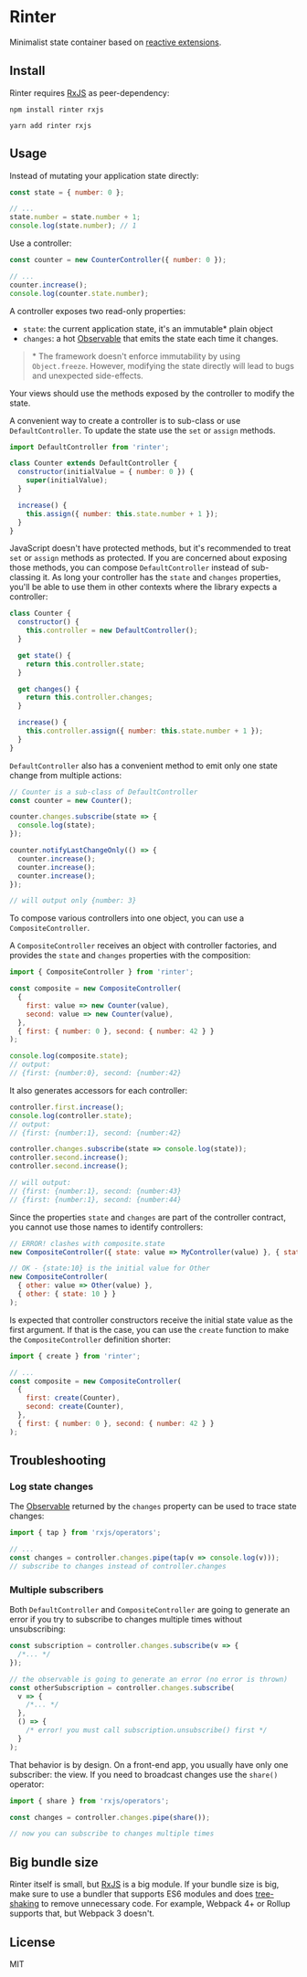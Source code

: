 # Rinter

Minimalist state container based on [reactive extensions].

## Install

Rinter requires [RxJS] as peer-dependency:

```shell
npm install rinter rxjs
```

```shell
yarn add rinter rxjs
```

## Usage

Instead of mutating your application state directly:

```js
const state = { number: 0 };

// ...
state.number = state.number + 1;
console.log(state.number); // 1
```

Use a controller:

```js
const counter = new CounterController({ number: 0 });

// ...
counter.increase();
console.log(counter.state.number);
```

A controller exposes two read-only properties:

- `state`: the current application state, it's an immutable\* plain object
- `changes`: a hot [Observable] that emits the state each time it changes.

> \* The framework doesn't enforce immutability by using `Object.freeze`.
> However, modifying the state directly will lead to bugs and unexpected
> side-effects.

Your views should use the methods exposed by the controller to modify the state.

A convenient way to create a controller is to sub-class or use
`DefaultController`. To update the state use the `set` or `assign` methods.

```js
import DefaultController from 'rinter';

class Counter extends DefaultController {
  constructor(initialValue = { number: 0 }) {
    super(initialValue);
  }

  increase() {
    this.assign({ number: this.state.number + 1 });
  }
}
```

JavaScript doesn't have protected methods, but it's recommended to treat `set`
or `assign` methods as protected. If you are concerned about exposing those
methods, you can compose `DefaultController` instead of sub-classing it. As long
your controller has the `state` and `changes` properties, you'll be able to use
them in other contexts where the library expects a controller:

```js
class Counter {
  constructor() {
    this.controller = new DefaultController();
  }

  get state() {
    return this.controller.state;
  }

  get changes() {
    return this.controller.changes;
  }

  increase() {
    this.controller.assign({ number: this.state.number + 1 });
  }
}
```

`DefaultController` also has a convenient method to emit only one state change
from multiple actions:

```js
// Counter is a sub-class of DefaultController
const counter = new Counter();

counter.changes.subscribe(state => {
  console.log(state);
});

counter.notifyLastChangeOnly(() => {
  counter.increase();
  counter.increase();
  counter.increase();
});

// will output only {number: 3}
```

To compose various controllers into one object, you can use a
`CompositeController`.

A `CompositeController` receives an object with controller factories, and
provides the `state` and `changes` properties with the composition:

```js
import { CompositeController } from 'rinter';

const composite = new CompositeController(
  {
    first: value => new Counter(value),
    second: value => new Counter(value),
  },
  { first: { number: 0 }, second: { number: 42 } }
);

console.log(composite.state);
// output:
// {first: {number:0}, second: {number:42}
```

It also generates accessors for each controller:

```js
controller.first.increase();
console.log(controller.state);
// output:
// {first: {number:1}, second: {number:42}

controller.changes.subscribe(state => console.log(state));
controller.second.increase();
controller.second.increase();

// will output:
// {first: {number:1}, second: {number:43}
// {first: {number:1}, second: {number:44}
```

Since the properties `state` and `changes` are part of the controller contract,
you cannot use those names to identify controllers:

```js
// ERROR! clashes with composite.state
new CompositeController({ state: value => MyController(value) }, { state: {} });

// OK - {state:10} is the initial value for Other
new CompositeController(
  { other: value => Other(value) },
  { other: { state: 10 } }
);
```

Is expected that controller constructors receive the initial state value as the
first argument. If that is the case, you can use the `create` function to make
the `CompositeController` definition shorter:

```js
import { create } from 'rinter';

// ...
const composite = new CompositeController(
  {
    first: create(Counter),
    second: create(Counter),
  },
  { first: { number: 0 }, second: { number: 42 } }
);
```

## Troubleshooting

### Log state changes

The [Observable] returned by the `changes` property can be used to trace state
changes:

```js
import { tap } from 'rxjs/operators';

// ...
const changes = controller.changes.pipe(tap(v => console.log(v)));
// subscribe to changes instead of controller.changes
```

### Multiple subscribers

Both `DefaultController` and `CompositeController` are going to generate an
error if you try to subscribe to changes multiple times without unsubscribing:

```js
const subscription = controller.changes.subscribe(v => {
  /*... */
});

// the observable is going to generate an error (no error is thrown)
const otherSubscription = controller.changes.subscribe(
  v => {
    /*... */
  },
  () => {
    /* error! you must call subscription.unsubscribe() first */
  }
);
```

That behavior is by design. On a front-end app, you usually have only one
subscriber: the view. If you need to broadcast changes use the `share()`
operator:

```js
import { share } from 'rxjs/operators';

const changes = controller.changes.pipe(share());

// now you can subscribe to changes multiple times
```

## Big bundle size

Rinter itself is small, but [RxJS] is a big module. If your bundle size is big,
make sure to use a bundler that supports ES6 modules and does [tree-shaking] to
remove unnecessary code. For example, Webpack 4+ or Rollup supports that, but
Webpack 3 doesn't.

## License

MIT

[reactive extensions]: https://github.com/ReactiveX/rxjs
[observable]: http://reactivex.io/documentation/observable.html
[webpack]: https://webpack.js.org
[tree-shaking]: https://webpack.js.org/guides/tree-shaking/
[RxJS]: https://github.com/ReactiveX/rxjs
